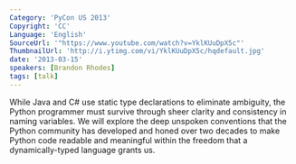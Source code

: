 ```yaml
---
Category: 'PyCon US 2013'
Copyright: 'CC'
Language: 'English'
SourceUrl: '"https://www.youtube.com/watch?v=YklKUuDpX5c"'
ThumbnailUrl: 'http://i.ytimg.com/vi/YklKUuDpX5c/hqdefault.jpg'
date: '2013-03-15'
speakers: [Brandon Rhodes]
tags: [talk]
---
```

While Java and C# use static type declarations to eliminate ambiguity,
the Python programmer must survive
through sheer clarity and consistency in naming variables.
We will explore the deep unspoken conventions
that the Python community has developed and honed over two decades
to make Python code readable and meaningful within the freedom
that a dynamically-typed language grants us.